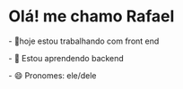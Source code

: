 <h1> Olá! me chamo Rafael </h1>

<p>- 🔭hoje estou trabalhando com front end</p>
<p>- 🌱 Estou aprendendo backend</p>
<p>- 😄 Pronomes: ele/dele</p>
 
